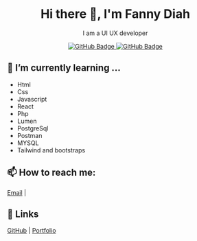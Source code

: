 <!-- README.md -->

<h1 align="center">Hi there 👋, I'm Fanny Diah</h1>

<p align="center">
  I am a UI UX developer
</p>

<p align="center">
  <a href="https://github.com/bintangmayra?tab=followers">
    <img src="https://img.shields.io/github/followers/bintangmayra?label=Followers&style=social" alt="GitHub Badge">
  </a>
  <a href="https://github.com/bintangmayra?tab=repositories">
    <img src="https://img.shields.io/github/stars/bintangmayra?label=Stars&style=social" alt="GitHub Badge">
  </a>
</p>

<h2>🌱 I’m currently learning ...</h2>
<ul>
  <li>Html</li>
  <li>Css</li>
  <li>Javascript</li>
  <li>React </li>
  <li>Php</li>
  <li>Lumen</li>
  <li>PostgreSql</li>
  <li>Postman</li>
  <li>MYSQL</li>
  <li>Tailwind and bootstraps</li>
</ul>

<h2>📫 How to reach me:</h2>
<p>
  <a href="mailto:fnnydh@email.com">Email</a> |
<!--   <a href="https://linkedin.com/in/bintangmayra">LinkedIn</a> | -->
<!--   <a href="https://twitter.com/bintangmayra">Twitter</a>
</p> -->

<h2>🔗 Links</h2>
<p>
  <a href="https://github.com/dhfanny">GitHub</a> |
  <a href="https://fannydh.netlify.app">Portfolio</a> 
</p>
